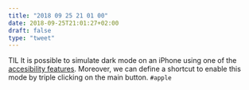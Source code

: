 ```yaml
---
title: "2018 09 25 21 01 00"
date: 2018-09-25T21:01:27+02:00
draft: false
type: "tweet"
---
```

TIL It is possible to simulate dark mode on an iPhone using one of the [accesibility features](http://www.idownloadblog.com/2017/06/07/ios-11-smart-invert/). Moreover, we can define a shortcut to enable this mode by triple clicking on the main button. `#apple`
